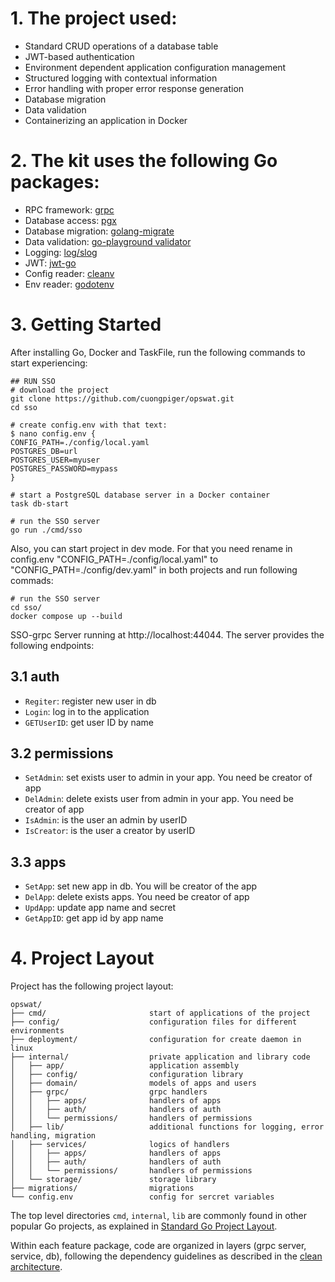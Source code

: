 # 1. The project used:

* Standard CRUD operations of a database table
* JWT-based authentication
* Environment dependent application configuration management
* Structured logging with contextual information
* Error handling with proper error response generation
* Database migration
* Data validation
* Containerizing an application in Docker

# 2. The kit uses the following Go packages:

* RPC framework: [grpc](google.golang.org/grpc)
* Database access: [pgx](https://github.com/jackc/pgx)
* Database migration: [golang-migrate](https://github.com/golang-migrate/migrate)
* Data validation: [go-playground validator](https://github.com/go-playground/validator)
* Logging: [log/slog](https://pkg.go.dev/golang.org/x/exp/slog)
* JWT: [jwt-go](https://github.com/dgrijalva/jwt-go)
* Config reader: [cleanv](github.com/ilyakaznacheev/cleanenv)
* Env reader: [godotenv](github.com/joho/godotenv)

# 3. Getting Started

After installing Go, Docker and TaskFile, run the following commands to start experiencing:

```shell
## RUN SSO
# download the project
git clone https://github.com/cuongpiger/opswat.git
cd sso

# create config.env with that text:
$ nano config.env {
CONFIG_PATH=./config/local.yaml
POSTGRES_DB=url
POSTGRES_USER=myuser
POSTGRES_PASSWORD=mypass
}

# start a PostgreSQL database server in a Docker container
task db-start

# run the SSO server
go run ./cmd/sso
```

Also, you can start project in dev mode. For that you need rename in config.env
"CONFIG_PATH=./config/local.yaml" to "CONFIG_PATH=./config/dev.yaml" in both projects
and run following commads:

```shell
# run the SSO server
cd sso/
docker compose up --build
```

SSO-grpc Server running at http://localhost:44044. The server provides the following endpoints:

## 3.1 auth

* `Regiter`: register new user in db
* `Login`: log in to the application
* `GETUserID`: get user ID by name

## 3.2 permissions

* `SetAdmin`: set exists user to admin in your app. You need be creator of app
* `DelAdmin`: delete exists user from admin in your app. You need be creator of app
* `IsAdmin`: is the user an admin by userID
* `IsCreator`: is the user a creator by userID

## 3.3 apps

* `SetApp`: set new app in db. You will be creator of the app
* `DelApp`: delete exists apps. You need be creator of app
* `UpdApp`: update app name and secret
* `GetAppID`: get app id by app name

# 4. Project Layout

Project has the following project layout:

```
opswat/
├── cmd/                       start of applications of the project
├── config/                    configuration files for different environments
├── deployment/                configuration for create daemon in linux
├── internal/                  private application and library code
│   ├── app/                   application assembly
│   ├── config/                configuration library
│   ├── domain/                models of apps and users
│   ├── grpc/                  grpc handlers
│   │   ├── apps/              handlers of apps
│   │   ├── auth/              handlers of auth
│   │   └── permissions/       handlers of permissions
│   ├── lib/                   additional functions for logging, error handling, migration
│   ├── services/              logics of handlers
│   │   ├── apps/              handlers of apps
│   │   ├── auth/              handlers of auth
│   │   └── permissions/       handlers of permissions
│   └── storage/               storage library
├── migrations/                migrations
└── config.env                 config for sercret variables
```

The top level directories `cmd`, `internal`, `lib` are commonly found in other popular Go projects, as explained in
[Standard Go Project Layout](https://github.com/golang-standards/project-layout).

Within each feature package, code are organized in layers (grpc server, service, db), following the dependency
guidelines
as described in the [clean architecture](https://blog.cleancoder.com/uncle-bob/2012/08/13/the-clean-architecture.html).
